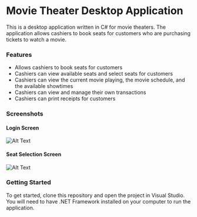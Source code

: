 # Movie Theater Desktop Application
This is a desktop application written in C# for movie theaters. The application allows cashiers to book seats for customers who are purchasing tickets to watch a movie.

### Features
- Allows cashiers to book seats for customers
- Cashiers can view available seats and select seats for customers
- Cashiers can view the current movie playing, the movie schedule, and the available showtimes
- Cashiers can view and manage their own transactions
- Cashiers can print receipts for customers

### Screenshots
#### Login Screen
![Alt Text]("https://github.com/ISampathI/movie-theater-app/blob/master/Screenshots/img1.png")

#### Seat Selection Screen
![Alt Text]("https://github.com/ISampathI/movie-theater-app/blob/master/Screenshots/img3.png")

### Getting Started
To get started, clone this repository and open the project in Visual Studio. You will need to have .NET Framework installed on your computer to run the application.
